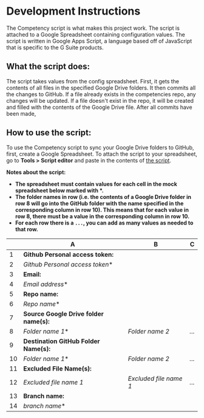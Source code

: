 # Development Instructions
The Competency script is what makes this project work. The script is attached to a Google Spreadsheet containing configuration values. The script is written in Google Apps Script, a language based off of JavaScript that is specific to the G Suite products.

## What the script does:
The script takes values from the config spreadsheet. First, it gets the contents of all files in the specified Google Drive folders. It then commits all the changes to GitHub. If a file already exists in the competencies repo, any changes will be updated. If a file doesn't exist in the repo, it will be created and filled with the contents of the Google Drive file. After all commits have been made, 

## How to use the script:
To use the Competency script to sync your Google Drive folders to GitHub, first, create a Google Spreadsheet. To attach the script to your spreadsheet, go to <b>Tools > Script editor</b> and paste in the contents of [the script](https://raw.githubusercontent.com/sendwithus/competencies/master/competencySyncScript.gs).

<b>Notes about the script:
- The spreadsheet must contain values for each cell in the mock spreadsheet below marked with *.
- The folder names in row (i.e. the contents of a Google Drive folder in row 8 will go into the GitHub folder with the name specified in the corresponding column in row 10). This means that for each value in row 8, there must be a value in the corresponding column in row 10.
- For each row there is a `...`, you can add as many values as needed to that row.
</b>

|    | A                                   | B                      | C     |
|----|-------------------------------------|------------------------|-------|
| 1  | <b>Github Personal access token:</b>       |                        |
| 2  | *Github Personal access token**      |                        |
| 3  | <b>Email:</b>                              |                        |
| 4  | *Email address**                     |                        |
| 5  | <b>Repo name:</b>                          |                        |
| 6  | *Repo name**                         |                        |
| 7  | <b>Source Google Drive folder name(s):</b> |                        |
| 8  | *Folder name 1**                     | *Folder name 2*        | *...* |
| 9  | <b>Destination GitHub Folder Name(s):</b>  |
| 10 | *Folder name 1**                     | *Folder name 2*        | *...* |
| 11 | <b>Excluded File Name(s):</b>              |
| 12 | *Excluded file name 1*              | *Excluded file name 1* | *...* |
| 13 | <b>Branch name:</b>                        |
| 14 | *branch name**                       |
